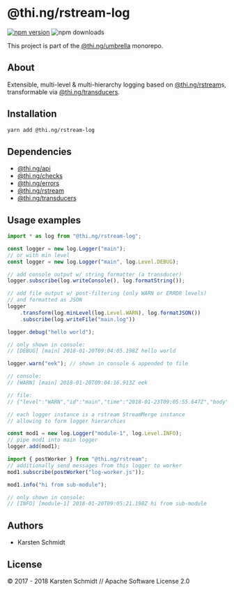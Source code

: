 # @thi.ng/rstream-log

[![npm version](https://img.shields.io/npm/v/@thi.ng/rstream-log.svg)](https://www.npmjs.com/package/@thi.ng/rstream-log)
![npm downloads](https://img.shields.io/npm/dm/@thi.ng/rstream-log.svg)

This project is part of the
[@thi.ng/umbrella](https://github.com/thi-ng/umbrella/) monorepo.

## About

Extensible, multi-level & multi-hierarchy logging based on
[@thi.ng/rstream](https://github.com/thi-ng/umbrella/tree/master/packages/rstream)s,
transformable via
[@thi.ng/transducers](https://github.com/thi-ng/umbrella/tree/master/packages/transducers).

## Installation

```bash
yarn add @thi.ng/rstream-log
```

## Dependencies

- [@thi.ng/api](https://github.com/thi-ng/umbrella/tree/master/packages/api)
- [@thi.ng/checks](https://github.com/thi-ng/umbrella/tree/master/packages/checks)
- [@thi.ng/errors](https://github.com/thi-ng/umbrella/tree/master/packages/errors)
- [@thi.ng/rstream](https://github.com/thi-ng/umbrella/tree/master/packages/rstream)
- [@thi.ng/transducers](https://github.com/thi-ng/umbrella/tree/master/packages/transducers)

## Usage examples

```ts
import * as log from "@thi.ng/rstream-log";

const logger = new log.Logger("main");
// or with min level
const logger = new log.Logger("main", log.Level.DEBUG);

// add console output w/ string formatter (a transducer)
logger.subscribe(log.writeConsole(), log.formatString());

// add file output w/ post-filtering (only WARN or ERROR levels)
// and formatted as JSON
logger
    .transform(log.minLevel(log.Level.WARN), log.formatJSON())
    .subscribe(log.writeFile("main.log"))

logger.debug("hello world");

// only shown in console:
// [DEBUG] [main] 2018-01-20T09:04:05.198Z hello world

logger.warn("eek"); // shown in console & appended to file

// console:
// [WARN] [main] 2018-01-20T09:04:16.913Z eek

// file:
// {"level":"WARN","id":"main","time":"2018-01-23T09:05:55.647Z","body":["eek"]}

// each logger instance is a rstream StreamMerge instance
// allowing to form logger hierarchies

const mod1 = new log.Logger("module-1", log.Level.INFO);
// pipe mod1 into main logger
logger.add(mod1);

import { postWorker } from "@thi.ng/rstream";
// additionally send messages from this logger to worker
mod1.subscribe(postWorker("log-worker.js"));

mod1.info("hi from sub-module");

// only shown in console:
// [INFO] [module-1] 2018-01-20T09:05:21.198Z hi from sub-module
```

## Authors

- Karsten Schmidt

## License

&copy; 2017 - 2018 Karsten Schmidt // Apache Software License 2.0
